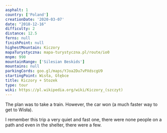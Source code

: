 ```yaml
---
asphalt: 1
country: ['Poland']
creationDate: '2020-03-07'
date: "2018-12-16"
difficulty: 2
distance: 12.5
ferns: null
finishPoint: null
highestMountain: Kiczory
mapaTurystyczna: mapa-turystyczna.pl/route/io0
mnpm: 990
mountainRange: ['Silesian Beskids']
mountains: null
parkingCords: goo.gl/maps/YJoa2Du7vPXdscgU9
startingPoint: Wisła, Głębce
title: Kiczory + Stozek
type: tour
wiki: https://pl.wikipedia.org/wiki/Kiczory_(szczyt)
---
```


The plan was to take a train. However, the car won (a much faster way to get to Wisła).

I remember this trip a very quiet and fast one, there were none people on a path and even in the shelter, there were a few.
